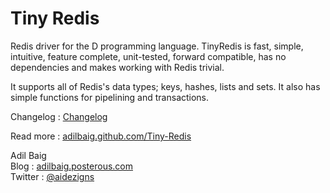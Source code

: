 Tiny Redis
==========
Redis driver for the D programming language. TinyRedis is fast, simple, intuitive, feature complete, unit-tested, forward compatible, has no dependencies and makes working with Redis trivial.

It supports all of Redis's data types; keys, hashes, lists and sets. It also has simple functions for pipelining and transactions.

Changelog : [Changelog](https://github.com/adilbaig/Tiny-Redis/blob/master/changelog.md)

Read more : [adilbaig.github.com/Tiny-Redis](http://adilbaig.github.com/Tiny-Redis)

Adil Baig
<br />Blog : [adilbaig.posterous.com](http://adilbaig.posterous.com)
<br />Twitter : [@aidezigns](http://twitter.com/aidezigns)
